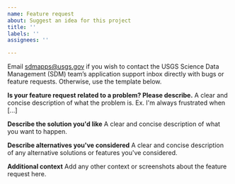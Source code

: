 ```yaml
---
name: Feature request
about: Suggest an idea for this project
title: ''
labels: ''
assignees: ''

---
```

Email sdmapps@usgs.gov if you wish to contact the USGS Science Data Management (SDM) team’s application support inbox directly with bugs or feature requests. Otherwise, use the template below.

**Is your feature request related to a problem? Please describe.**
A clear and concise description of what the problem is. Ex. I'm always frustrated when [...]

**Describe the solution you'd like**
A clear and concise description of what you want to happen.

**Describe alternatives you've considered**
A clear and concise description of any alternative solutions or features you've considered.

**Additional context**
Add any other context or screenshots about the feature request here.
